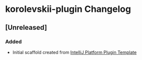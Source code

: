 <!-- Keep a Changelog guide -> https://keepachangelog.com -->

# korolevskii-plugin Changelog

## [Unreleased]
### Added
- Initial scaffold created from [IntelliJ Platform Plugin Template](https://github.com/JetBrains/intellij-platform-plugin-template)
